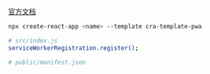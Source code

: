<!--
title: 12-PWA
sort:
-->

[官方文档](https://create-react-app.dev/docs/making-a-progressive-web-app/)

```bash
npx create-react-app <name> --template cra-template-pwa

# src/index.js
serviceWorkerRegistration.register();

# public/manifest.json
```

